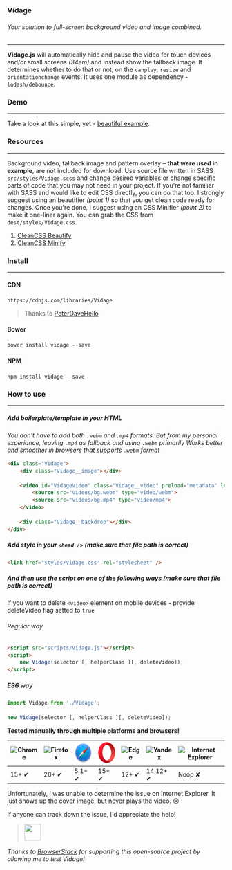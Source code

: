 ### Vidage
###### Your solution to full-screen background video and image combined.
---

**Vidage.js** will automatically hide and pause the video for touch devices and/or small screens _(34em)_ and instead show the fallback image. It determines whether to do that or not, on the `canplay`, `resize` and `orientationchange` events. It uses one module as dependency - `lodash/debounce`.

### Demo
---
Take a look at this simple, yet - [beautiful example](https://dvLden.github.io/Vidage/).

### Resources
---
Background video, fallback image and pattern overlay – **that were used in example**, are not included for download.
Use source file written in SASS `src/styles/Vidage.scss` and change desired variables or change specific parts of code that you may not need in your project. If you're not familiar with SASS and would like to edit CSS directly, you can do that too. I strongly suggest using an beautifier _(point 1)_ so that you get clean code ready for changes. Once you're done, I suggest using an CSS Minifier _(point 2)_ to make it one-liner again. You can grab the CSS from `dest/styles/Vidage.css`.

1. [CleanCSS Beautify](http://www.cleancss.com/css-beautify/)
2. [CleanCSS Minify](http://www.cleancss.com/css-minify/)

### Install
---

#### CDN
`https://cdnjs.com/libraries/Vidage`
> Thanks to [PeterDaveHello](https://github.com/PeterDaveHello)

#### Bower
`bower install vidage --save`

#### NPM
`npm install vidage --save`

### How to use
---

##### Add boilerplate/template in your HTML
_You don't have to add both `.webm` and `.mp4` formats._
_But from my personal experiance, leaving `.mp4` as fallback and using `.webm` primarily_
_Works better and smoother in browsers that supports `.webm` format_

```html
<div class="Vidage">
    <div class="Vidage__image"></div>

    <video id="VidageVideo" class="Vidage__video" preload="metadata" loop autoplay muted>
        <source src="videos/bg.webm" type="video/webm">
        <source src="videos/bg.mp4" type="video/mp4">
    </video>

    <div class="Vidage__backdrop"></div>
</div>
```

##### Add style in your `<head />` _(make sure that file path is correct)_

```html
<link href="styles/Vidage.css" rel="stylesheet" />
```

##### And then use the script on one of the following ways _(make sure that file path is correct)_

If you want to delete `<video>` element on mobile devices - provide deleteVideo flag setted to `true`

###### Regular way
```html
<script src="scripts/Vidage.js"></script>
<script>
    new Vidage(selector [, helperClass ][, deleteVideo]);
</script>
```

##### ES6 way
```javascript
import Vidage from './Vidage';

new Vidage(selector [, helperClass ][, deleteVideo]);
```


**Tested manually through multiple platforms and browsers!**

| <img src="https://raw.githubusercontent.com/alrra/browser-logos/master/chrome/chrome_128x128.png" width="48" height="48" alt="Chrome"> | <img src="https://raw.githubusercontent.com/alrra/browser-logos/master/firefox/firefox_128x128.png" width="48" height="48" alt="Firefox"> | <img src="https://raw.githubusercontent.com/alrra/browser-logos/master/safari/safari_128x128.png" width="48" height="48" alt="Safari"> | <img src="https://raw.githubusercontent.com/alrra/browser-logos/master/opera/opera_128x128.png" width="48" height="48" alt="Opera"> | <img src="https://raw.githubusercontent.com/alrra/browser-logos/master/edge/edge_128x128.png" width="48" height="48" alt="Edge"> | <img src="https://raw.githubusercontent.com/alrra/browser-logos/master/yandex/yandex_128x128.png" width="48" height="48" alt="Yandex"> | <img src="https://raw.githubusercontent.com/alrra/browser-logos/master/internet-explorer/internet-explorer_128x128.png" width="48" height="48" alt="Internet Explorer"> |
|---|---|---|---|---|---|---|
| 15+ ✔ | 20+ ✔ | 5.1+ ✔ | 15+ ✔ | 12+ ✔ | 14.12+ ✔ | Noop ✘ |

Unfortunately, I was unable to determine the issue on Internet Explorer. It just shows up the cover image, but never plays the video. :cry:

If anyone can track down the issue, I'd appreciate the help!

> <img src="https://avatars0.githubusercontent.com/u/1119453?v=3&s=200" width="38" height="38">
_Thanks to [BrowserStack](https://www.browserstack.com/) for supporting this open-source project by allowing me to test Vidage!_
